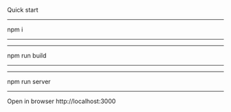 Quick start

***
npm i
***
***
npm run build
***
***
npm run server
***

Open in browser http://localhost:3000
